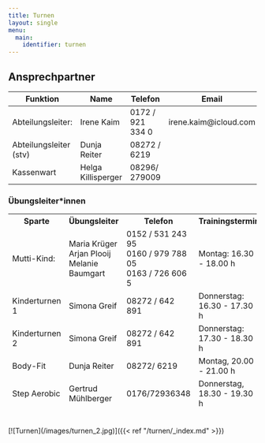 ```yaml
---
title: Turnen
layout: single
menu:
  main:
    identifier: turnen
---
```


## Ansprechpartner

<table>
<thead> 
<tr>
<th>Funktion</th> <th>Name</th> <th>Telefon <br></th><th>Email</th>
</tr>
</thead> 
<tbody>
<tr class="odd">
<td>Abteilungsleiter:</td>
<td>Irene Kaim<br></td>
<td>0172 / 921 334 0</td>
<td>irene.kaim@icloud.com<br></td>
</tr>
<tr class="even">
<td>Abteilungsleiter (stv)</td>
<td>Dunja Reiter<br></td>
<td>08272 / 6219<br></td>
<td></td>
</tr>
<tr class="odd">
<td>Kassenwart</td>
<td>Helga Killisperger<br></td>
<td>08296/ 279009<br></td>
<td>&nbsp;</td>
</tr>
</tbody>
</table>

### Übungsleiter*innen

<table>
<thead> 
<tr>
<th>Sparte</th> <th>Übungsleiter</th> <th>Telefon</th> <th>Trainingstermin<br></th>
</tr>
<tr class="odd">
<td>Mutti-Kind:</td>
<td>Maria Krüger<br>Arjan Plooij<br>Melanie Baumgart</td>
<td>0152 / 531 243 95<br>0160 / 979 788 05<br>0163 / 726 606 5</td>
<td>Montag: 16.30 - 18.00 h</td>
</tr>
<tr class="odd">
<td>Kinderturnen 1</td>
<td>Simona Greif<br></td>
<td>08272 / 642 891</td>
<td>Donnerstag: 16.30 - 17.30 h<br></td>
</tr>
<tr class="odd">
<td>Kinderturnen 2</td>
<td>Simona Greif<br></td>
<td>08272 / 642 891</td>
<td>Donnerstag: 17.30 - 18.30 h<br></td>
</tr>
<tr class="odd">
<td>Body-Fit</td>
<td>Dunja Reiter</td>
<td>08272/ 6219</td>
<td>Montag, 20.00 - 21.00 h</td>
</tr>
<tr class="even">
<td>Step Aerobic</td>
<td>Gertrud Mühlberger</td>
<td>0176/72936348</td>
<td>Donnerstag, 18.30 - 19.30 h</td>

</tr>
</thead> 
<tbody>
</tbody>
</table>
<br>
[![Turnen](/images/turnen_2.jpg)]({{< ref "/turnen/_index.md" >}})
